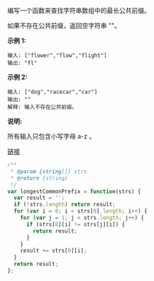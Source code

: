 编写一个函数来查找字符串数组中的最长公共前缀。

如果不存在公共前缀，返回空字符串 ""。

**示例 1:**
```
输入: ["flower","flow","flight"]
输出: "fl"
```
**示例 2:**
```
输入: ["dog","racecar","car"]
输出: ""
解释: 输入不存在公共前缀。
```
**说明:**

所有输入只包含小写字母 a-z 。

[链接](https://leetcode-cn.com/problems/longest-common-prefix)

```js
/**
 * @param {string[]} strs
 * @return {string}
 */
var longestCommonPrefix = function(strs) {
  var result = '';
  if (!strs.length) return result;
  for (var i = 0; i < strs[0].length; i++) {
    for (var j = 1; j < strs.length; j++) {
      if (strs[0][i] != strs[j][i]) {
        return result;
      }
    }
    result += strs[0][i];
  }
  return result;
};
```
